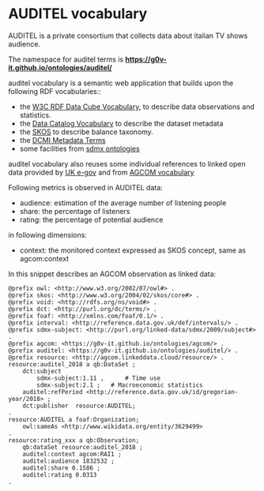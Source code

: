 AUDITEL vocabulary
=================


AUDITEL is a private consortium that collects data about italian TV shows audience.

The namespace for auditel terms is **https://g0v-it.github.io/ontologies/auditel/**

auditel vocabulary is a semantic web application that builds upon the following RDF vocabularies:: 

- the [W3C RDF Data Cube Vocabulary](https://www.w3.org/TR/vocab-data-cube), to describe data observations and statistics.
- the [Data Catalog Vocabulary](https://www.w3.org/TR/vocab-dcat/) to describe the dataset metadata
- the [SKOS](https://www.w3.org/TR/skos-primer) to describe balance taxonomy.
- the [DCMI Metadata Terms](http://dublincore.org/documents/dcmi-terms/)
- some facilities from [sdmx ontologies](https://sdmx.org/)

auditel vocabulary also reuses some individual references to linked open data provided by [UK e-gov](https://github.com/alphagov/datagovuk_reference) and from [AGCOM vocabulary](https://g0v-it.github.io/ontologies/agcom/)

Following metrics is observed in AUDITEL data:

- audience: estimation of the average number of listening people
- share: the percentage of listeners
- rating: the percentage of potential audience

in following dimensions:

- context: the monitored context expressed as SKOS concept, same as agcom:context



In this snippet describes an AGCOM observation as linked data:

```
@prefix owl: <http://www.w3.org/2002/07/owl#> .
@prefix skos: <http://www.w3.org/2004/02/skos/core#> .
@prefix void: <http://rdfs.org/ns/void#> .
@prefix dct: <http://purl.org/dc/terms/> .
@prefix foaf: <http://xmlns.com/foaf/0.1/> .
@prefix interval: <http://reference.data.gov.uk/def/intervals/> .
@prefix sdmx-subject: <http://purl.org/linked-data/sdmx/2009/subject#> .
@prefix agcom: <https://g0v-it.github.io/ontologies/agcom/> .
@prefix auditel: <https://g0v-it.github.io/ontologies/auditel/> .
@prefix resource: <http://agcom.linkeddata.cloud/resource/> . 
resource:auditel_2018 a qb:DataSet ;
	dct:subject
        sdmx-subject:1.11 ,      # Time use
        sdmx-subject:2.1 ; 	 # Macroeconomic statistics
	auditel:refPeriod <http://reference.data.gov.uk/id/gregorian-year/2018> ;
	dct:publisher  resource:AUDITEL;
.
resource:AUDITEL a foaf:Organization;
    owl:sameAs <http://www.wikidata.org/entity/3629499>
.
resource:rating_xxx a qb:Observation;
	qb:dataSet resource:auditel_2018 ;
	auditel:context agcom:RAI1 ;
	auditel:audience 1832532 ;
	auditel:share 0.1586 ;
	auditel:rating 0.0313 
.	
```

